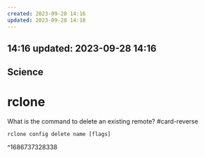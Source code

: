 ```yaml
---
created: 2023-09-28 14:16
updated: 2023-09-28 14:18
---
```

 14:16
updated: 2023-09-28 14:16
---

 Science
---

# rclone

What is the command to delete an existing remote? #card-reverse 
```
rclone config delete name [flags]
```
^1686737328338




